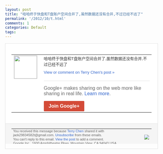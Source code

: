```yaml
---
layout: post
title: "哈哈终于快盘和T盘账户空间合并了,虽然数据还没有合并,不过已经不远了"
permalink: '/2012/10/t.html'
comments: 1
categories: Default
tags: 
---
```

<div style="border:solid 1px #dfdfdf;color:#686868;font:13px Arial"><div style="background-color:#fff;padding:20px;"><table cellpadding="0" cellspacing="0"><tr><td style="padding-right:15px;vertical-align:top"><a href="https://plus.google.com/_/notifications/emlink?emrecipient=110200756825219614165&amp;emid=CIiVsoueq7MCFQQLQAod1y4AAA&amp;path=%2F108643996575278738906&amp;dt=1351685824617&amp;uob=8"><img height="75" src="https://lh3.googleusercontent.com/-KKRGTyJ5Bl0/AAAAAAAAAAI/AAAAAAAAEEY/jllxqER5dCk/s75-c-k-a/photo.jpg" style="border:solid 1px #cccccc;" width="75"/></a></td><td style="width:578px;color:#333;font:13px Arial;vertical-align:top"><div style="padding-bottom:10px">哈哈终于快盘和T盘账户空间合并了,虽然数<wbr/>据还没有合并,不过已经不远了</div><a href="https://plus.google.com/_/notifications/emlink?emrecipient=110200756825219614165&amp;emid=CIiVsoueq7MCFQQLQAod1y4AAA&amp;path=%2F108643996575278738906%2Fposts%2FeaphmZsQU5G%3Fgpinv%3DAMIXal9j3yd2e3JIvJXIaHbYGp_ExzGDkmstQpYdrWxgCXeJSWJQ1wX_5A2TOMKPtfSof9cG1UhDJfrbytMhzZoh7nsQ9G8eJS42NPq9cZCkadut2wQG-Ac&amp;dt=1351685824617&amp;uob=8" style="color:#3366CC;text-decoration:none">View or comment on Terry Chen's post »</a><div style="margin-top:20px;border-top:solid 1px #dfdfdf"><div style="padding:15px 0;color:#686868;font:16px Arial">Google+ makes sharing on the web more like sharing in real life. <a href="http://www.google.com/+/learnmore/" style="color:#3366CC;text-decoration:none">Learn more</a>.</div><a href="https://plus.google.com/_/notifications/emlink?emrecipient=110200756825219614165&amp;emid=CIiVsoueq7MCFQQLQAod1y4AAA&amp;path=%2F%3Fgpinv%3DAMIXal9j3yd2e3JIvJXIaHbYGp_ExzGDkmstQpYdrWxgCXeJSWJQ1wX_5A2TOMKPtfSof9cG1UhDJfrbytMhzZoh7nsQ9G8eJS42NPq9cZCkadut2wQG-Ac&amp;dt=1351685824617&amp;uob=8" style="display:inline-block;padding:7px 15px;background-color:#d44b38; color:#fff;font-size:16px; font-weight:bold;border-radius:2px;-webkit-border-radius:2px; -moz-border-radius:2px;border:solid 1px #c43b28; white-space:nowrap;text-decoration:none">Join Google+</a></div></td></tr></table></div><div style="border-top:solid 1px #dfdfdf;padding:0 20px; background-color:#f5f5f5"><table cellpadding="0" cellspacing="0" style="height:50px"><tbody><tr><td style="vertical-align:middle;width:100%; color:#636363;font:11px Arial; line-height:120%">You received this message because <a href="https://plus.google.com/_/notifications/emlink?emrecipient=110200756825219614165&amp;emid=CIiVsoueq7MCFQQLQAod1y4AAA&amp;path=%2F108643996575278738906%3Fgpinv%3DAMIXal9j3yd2e3JIvJXIaHbYGp_ExzGDkmstQpYdrWxgCXeJSWJQ1wX_5A2TOMKPtfSof9cG1UhDJfrbytMhzZoh7nsQ9G8eJS42NPq9cZCkadut2wQG-Ac&amp;dt=1351685824617&amp;uob=8" style="color:#3366CC;text-decoration:none">Terry Chen</a> shared it with jack29834582t@gmail.com. <a href="https://plus.google.com/_/notifications/emlink?emrecipient=110200756825219614165&amp;emid=CIiVsoueq7MCFQQLQAod1y4AAA&amp;path=%2F_%2Fnonplus%2Femailsettings%3Fgpinv%3DAMIXal9j3yd2e3JIvJXIaHbYGp_ExzGDkmstQpYdrWxgCXeJSWJQ1wX_5A2TOMKPtfSof9cG1UhDJfrbytMhzZoh7nsQ9G8eJS42NPq9cZCkadut2wQG-Ac%26est%3DADH5u8WdxqG3n-FyCtrPy44D-N9iCrWaXtgNwmZl5DaAS-XrHLwlUk_FfgofzrAdskNIl1GGee8kQN3-IvQp9xTUq3kVZiKL11JRt20CnUueN6TjL_JGzpUlGuGVrvPZtAbsKTrcfxTWKJpLN1zMNSgxJ-olaQhFDQ&amp;dt=1351685824617&amp;uob=8" style="color:#3366CC;text-decoration:none">Unsubscribe</a> from these emails.<br/>You can't reply to this email. <a href="https://plus.google.com/_/notifications/emlink?emrecipient=110200756825219614165&amp;emid=CIiVsoueq7MCFQQLQAod1y4AAA&amp;path=%2F108643996575278738906%2Fposts%2FeaphmZsQU5G%3Fgpinv%3DAMIXal9j3yd2e3JIvJXIaHbYGp_ExzGDkmstQpYdrWxgCXeJSWJQ1wX_5A2TOMKPtfSof9cG1UhDJfrbytMhzZoh7nsQ9G8eJS42NPq9cZCkadut2wQG-Ac&amp;dt=1351685824617&amp;uob=8" style="color:#3366CC;text-decoration:none">View the post</a> to add a comment.<br/>Google Inc., 1600 Amphitheatre Pkwy, Mountain View, CA 94043 USA<br/></td><td><img src="https://ssl.gstatic.com/s2/oz/images/notifications/logo/google-plus-6617a72bb36cc548861652780c9e6ff1.png"/></td></tr></tbody></table></div></div>